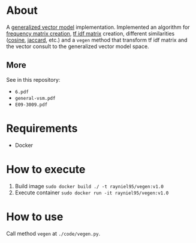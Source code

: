 # About

A [generalized vector model][1] implementation. Implemented an algorithm for [frequency matrix creation][2], [tf idf matrix][3] creation, different similarities ([cosine][4], [jaccard][5], etc.) and a `vegen` method that transform tf idf matrix and the vector consult to the generalized vector model space.

[1]: https://en.wikipedia.org/wiki/Generalized_vector_space_model
[2]: https://en.wikipedia.org/wiki/Document-term_matrix
[3]: https://en.wikipedia.org/wiki/Tf%E2%80%93idf
[4]: https://en.wikipedia.org/wiki/Cosine_similarity
[5]: https://en.wikipedia.org/wiki/Jaccard_index

## More

See in this repository:

- `6.pdf`
- `general-vsm.pdf`
- `E09-3009.pdf`

# Requirements

- Docker

# How to execute

1. Build image `sudo docker build ./ -t rayniel95/vegen:v1.0`
2. Execute container `sudo docker run -it rayniel95/vegen:v1.0` 

# How to use

Call method `vegen` at `./code/vegen.py`.

